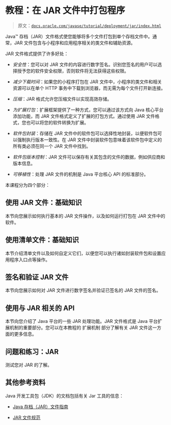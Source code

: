 # 教程：在 JAR 文件中打包程序

> 原文：[`docs.oracle.com/javase/tutorial/deployment/jar/index.html`](https://docs.oracle.com/javase/tutorial/deployment/jar/index.html)

Java™ 存档（JAR）文件格式使您能够将多个文件打包到单个存档文件中。通常，JAR 文件包含与小程序和应用程序相关的类文件和辅助资源。

JAR 文件格式提供了许多好处：

+   *安全性*：您可以对 JAR 文件的内容进行数字签名。识别您签名的用户可以选择授予您的软件安全权限，否则软件将无法获得这些权限。

+   *减少下载时间*：如果您的小程序打包在 JAR 文件中，小程序的类文件和相关资源可以在单个 HTTP 事务中下载到浏览器，而无需为每个文件打开新连接。

+   *压缩*：JAR 格式允许您压缩文件以实现高效存储。

+   *为扩展打包*：扩展框架提供了一种方式，您可以通过该方式向 Java 核心平台添加功能，而 JAR 文件格式定义了扩展的打包方式。通过使用 JAR 文件格式，您也可以将您的软件转换为扩展。

+   *软件包封装*：存储在 JAR 文件中的软件包可以选择性地封装，以便软件包可以强制执行版本一致性。在 JAR 文件中封装软件包意味着该软件包中定义的所有类必须在同一个 JAR 文件中找到。

+   *软件包版本控制*：JAR 文件可以保存有关其包含的文件的数据，例如供应商和版本信息。

+   *可移植性*：处理 JAR 文件的机制是 Java 平台核心 API 的标准部分。

本课程分为四个部分：

## 使用 JAR 文件：基础知识

本节向您展示如何执行基本的 JAR 文件操作，以及如何运行打包在 JAR 文件中的软件。

## 使用清单文件：基础知识

本节介绍清单文件以及如何自定义它们，以便您可以执行诸如封装软件包和设置应用程序入口点等操作。

## 签名和验证 JAR 文件

本节向您展示如何对 JAR 文件进行数字签名并验证已签名的 JAR 文件的签名。

## 使用与 JAR 相关的 API

本节向您介绍了 Java 平台的一些 JAR 处理功能。JAR 文件格式是 Java 平台扩展机制的重要部分。您可以在本教程的 扩展机制 部分了解有关 JAR 文件这一方面的更多信息。

## 问题和练习：JAR

测试您对 JAR 的了解。

## 其他参考资料

Java 开发工具包（JDK）的文档包括有关 Jar 工具的信息：

+   [Java 存档（JAR）文件指南](https://docs.oracle.com/javase/8/docs/technotes/guides/jar/index.html)

+   [JAR 文件规范](https://docs.oracle.com/javase/8/docs/technotes/guides/jar/jar.html)
